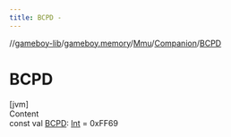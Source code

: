```yaml
---
title: BCPD -
---
```

//[gameboy-lib](../../../index.md)/[gameboy.memory](../../index.md)/[Mmu](../index.md)/[Companion](index.md)/[BCPD](-b-c-p-d.md)



# BCPD  
[jvm]  
Content  
const val [BCPD](-b-c-p-d.md): [Int](https://kotlinlang.org/api/latest/jvm/stdlib/kotlin/-int/index.html) = 0xFF69  



